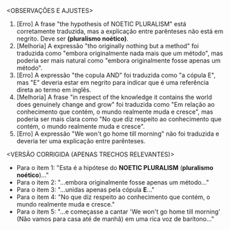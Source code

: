 <OBSERVAÇÕES E AJUSTES>
1. [Erro] A frase "the hypothesis of NOETIC PLURALISM" está corretamente traduzida, mas a explicação entre parênteses não está em negrito. Deve ser **(pluralismo noético)**.
2. [Melhoria] A expressão "tho originally nothing but a method" foi traduzida como "embora originalmente nada mais que um método", mas poderia ser mais natural como "embora originalmente fosse apenas um método".
3. [Erro] A expressão "the copula AND" foi traduzida como "a cópula E", mas "E" deveria estar em negrito para indicar que é uma referência direta ao termo em inglês.
4. [Melhoria] A frase "in respect of the knowledge it contains the world does genuinely change and grow" foi traduzida como "Em relação ao conhecimento que contém, o mundo realmente muda e cresce", mas poderia ser mais clara como "No que diz respeito ao conhecimento que contém, o mundo realmente muda e cresce".
5. [Erro] A expressão "We won't go home till morning" não foi traduzida e deveria ter uma explicação entre parênteses.

<VERSÃO CORRIGIDA (APENAS TRECHOS RELEVANTES)>
- Para o item 1: "Esta é a hipótese do **NOETIC PLURALISM** (**pluralismo noético**)..."
- Para o item 2: "...embora originalmente fosse apenas um método..."
- Para o item 3: "...unidas apenas pela cópula **E**..."
- Para o item 4: "No que diz respeito ao conhecimento que contém, o mundo realmente muda e cresce."
- Para o item 5: "...e começasse a cantar 'We won't go home till morning' (Não vamos para casa até de manhã) em uma rica voz de barítono..."